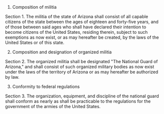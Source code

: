 1. Composition of militia

Section 1. The militia of the state of Arizona shall consist of all
capable citizens of the state between the ages of eighteen and forty-five
years, and of those between said ages who shall have declared their
intention to become citizens of the United States, residing therein,
subject to such exemptions as now exist, or as may hereafter be created,
by the laws of the United States or of this state.

2. Composition and designation of organized militia

Section 2. The organized militia shall be designated "The
National Guard of Arizona," and shall consist of such organized military
bodies as now exist under the laws of the territory of Arizona or as may
hereafter be authorized by law.

3. Conformity to federal regulations

Section 3. The organization, equipment, and discipline of the
national guard shall conform as nearly as shall be practicable to the
regulations for the government of the armies of the United States.
